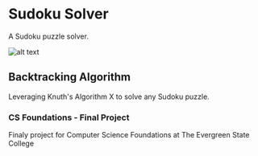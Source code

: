 # Sudoku Solver
A Sudoku puzzle solver. 

![alt text](https://en.wikipedia.org/wiki/Sudoku_solving_algorithms#/media/File:Sudoku_Puzzle_(17_clue_-_R929-3E01)_hilite.png)

## Backtracking Algorithm
Leveraging Knuth's Algorithm X to solve any Sudoku puzzle.

### CS Foundations - Final Project
Finaly project for Computer Science Foundations at
The Evergreen State College
